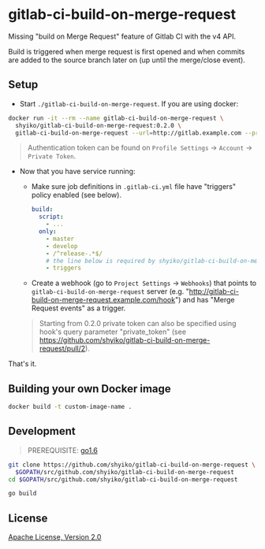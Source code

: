 # gitlab-ci-build-on-merge-request

Missing "build on Merge Request" feature of Gitlab CI with the v4 API.

Build is triggered when merge request is first opened and when commits are added to the source branch later on
(up until the merge/close event).

## Setup

* Start `./gitlab-ci-build-on-merge-request`. If you are using docker:

```sh
docker run -it --rm --name gitlab-ci-build-on-merge-request \
  shyiko/gitlab-ci-build-on-merge-request:0.2.0 \
  gitlab-ci-build-on-merge-request --url=http://gitlab.example.com --private_token=<authentication token>
```

> Authentication token can be found on `Profile Settings` -> `Account` -> `Private Token`.

* Now that you have service running:

  - Make sure job definitions in `.gitlab-ci.yml` file have "triggers" policy enabled (see below).

    ```yaml
    build:
      script:
        - ...
      only:
        - master
        - develop
        - /^release-.*$/
        # the line below is required by shyiko/gitlab-ci-build-on-merge-request
        - triggers
    ```

  - Create a webhook (go to `Project Settings` -> `Webhooks`) that points to `gitlab-ci-build-on-merge-request`
  server (e.g. "http://gitlab-ci-build-on-merge-request.example.com/hook") and has "Merge Request events" as a trigger.

  > Starting from 0.2.0 private token can also be specified using hook's query parameter "private_token" (see https://github.com/shyiko/gitlab-ci-build-on-merge-request/pull/2).

That's it.

## Building your own Docker image

```sh
docker build -t custom-image-name .
```

## Development

> PREREQUISITE: [go1.6](https://github.com/moovweb/gvm)

```sh
git clone https://github.com/shyiko/gitlab-ci-build-on-merge-request \
  $GOPATH/src/github.com/shyiko/gitlab-ci-build-on-merge-request
cd $GOPATH/src/github.com/shyiko/gitlab-ci-build-on-merge-request

go build
```

## License

[Apache License, Version 2.0](http://www.apache.org/licenses/LICENSE-2.0)
